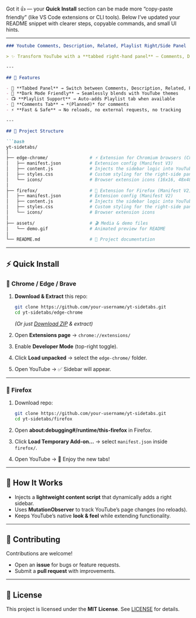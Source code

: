 Got it 👍 — your **Quick Install** section can be made more “copy-paste friendly” (like VS Code extensions or CLI tools). Below I’ve updated your README snippet with clearer steps, copyable commands, and small UI hints.

---

````markdown
### Youtube Comments, Description, Related, Playlist Right/Side Panel   

> ✨ Transform YouTube with a **tabbed right-hand panel** — Comments, Description, Related Videos, Playlist, and more — all in one smooth sidebar.  

---

## 🚀 Features  

- 📑 **Tabbed Panel** → Switch between Comments, Description, Related, Playlist  
- 🎨 **Dark Mode Friendly** → Seamlessly blends with YouTube themes  
- 📺 **Playlist Support** → Auto-adds Playlist tab when available  
- 💬 **Comments Tab** → *(Planned)* for comments  
- ⚡ **Fast & Safe** → No reloads, no external requests, no tracking  

---

## 📂 Project Structure  

```bash
yt-sidetabs/
│
├── edge-chrome/                # ⚡ Extension for Chromium browsers (Chrome, Edge, Brave)
│   ├── manifest.json           # Extension config (Manifest V3)
│   ├── content.js              # Injects the sidebar logic into YouTube
│   ├── styles.css              # Custom styling for the right-side panel
│   └── icons/                  # Browser extension icons (16x16, 48x48, 128x128)
│
├── firefox/                    # 🦊 Extension for Firefox (Manifest V2)
│   ├── manifest.json           # Extension config (Manifest V2)
│   ├── content.js              # Injects the sidebar logic into YouTube
│   ├── styles.css              # Custom styling for the right-side panel
│   └── icons/                  # Browser extension icons
│
├── assets/                     # 🎬 Media & demo files
│   └── demo.gif                # Animated preview for README
│
└── README.md                   # 📖 Project documentation
````

---

## ⚡ Quick Install

### 🔹 Chrome / Edge / Brave

1. **Download & Extract** this repo:

   ```bash
   git clone https://github.com/your-username/yt-sidetabs.git
   cd yt-sidetabs/edge-chrome
   ```

   *(Or just [Download ZIP](../../archive/refs/heads/main.zip) & extract)*

2. Open **Extensions page** → `chrome://extensions/`

3. Enable **Developer Mode** (top-right toggle).

4. Click **Load unpacked** → select the `edge-chrome/` folder.

5. Open YouTube → ✅ Sidebar will appear.

---

### 🔹 Firefox

1. Download repo:

   ```bash
   git clone https://github.com/your-username/yt-sidetabs.git
   cd yt-sidetabs/firefox
   ```
2. Open **about\:debugging#/runtime/this-firefox** in Firefox.
3. Click **Load Temporary Add-on…** → select `manifest.json` inside `firefox/`.
4. Open YouTube → 🎉 Enjoy the new tabs!

---

## 🔎 How It Works

* Injects a **lightweight content script** that dynamically adds a right sidebar.
* Uses **MutationObserver** to track YouTube’s page changes (no reloads).
* Keeps YouTube’s native **look & feel** while extending functionality.

---

## 🤝 Contributing

Contributions are welcome!

* Open an **issue** for bugs or feature requests.
* Submit a **pull request** with improvements.

---

## 📜 License

This project is licensed under the **MIT License**.
See [LICENSE](LICENSE) for details.

```
